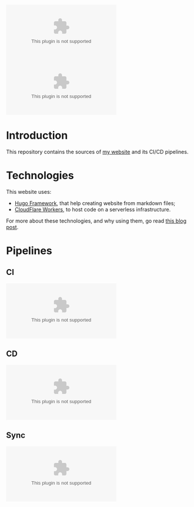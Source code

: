 [![GitHub Release](https://img.shields.io/github/v/tag/baptistecabrera/baptistecabrera.com?logo=github&logoColor=white&label=release)](https://github.com/baptistecabrera/baptistecabrera.com/releases) [![License: MIT](https://img.shields.io/github/license/baptistecabrera/baptistecabrera.com?logo=open-source-initiative&logoColor=white)](https://opensource.org/licenses/MIT)

# Introduction 
This repository contains the sources of [my website](https://www.baptistecabrera.com) and its CI/CD pipelines.

# Technologies
This website uses:
- [Hugo Framework](https://gohugo.io/), that help creating website from markdown files;
- [CloudFlare Workers](https://workers.cloudflare.com/), to host code on a serverless infrastructure.

For more about these technologies, and why using them, go read [this blog post](https://florianschmitt.tech/blog/on-bulding-a-minimalist-website/).

# Pipelines
## CI
[![Build Status](https://dev.azure.com/baptistecabrera/Bca/_apis/build/status/Build/baptistecabrera.com?branchName=main)](https://dev.azure.com/baptistecabrera/Bca/_build/latest?definitionId=39&branchName=main)

## CD
[![Build Status](https://dev.azure.com/baptistecabrera/Bca/_apis/build/status/Release/baptistecabrera.com?branchName=main)](https://dev.azure.com/baptistecabrera/Bca/_build/latest?definitionId=40&branchName=main)

## Sync
[![Build Status](https://dev.azure.com/baptistecabrera/Bca/_apis/build/status/Release/baptistecabrera.com?branchName=main)](https://dev.azure.com/baptistecabrera/Bca/_build/latest?definitionId=41&branchName=main)